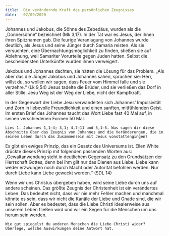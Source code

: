 ```yaml
---
title:  Die verändernde Kraft des persönlichen Zeugnisses
date:   07/09/2020
---
```


Johannes und Jakobus, die Söhne des Zebedäus, wurden als die „Donnersöhne“ bezeichnet (Mk 3,17). In der Tat war es Jesus, der ihnen ihren Spitznamen gab. Die feurige Veranlagung von Johannes wurde deutlich, als Jesus und seine Jünger durch Samaria reisten. Als sie versuchten, eine Übernachtungsmöglichkeit zu finden, stießen sie auf Ablehnung, weil Samariter Vorurteile gegen Juden hatten. Selbst die bescheidensten Unterkünfte wurden ihnen verweigert.

Jakobus und Johannes dachten, sie hätten die Lösung für das Problem. „Als aber das die Jünger Jakobus und Johannes sahen, sprachen sie: Herr, willst du, so wollen wir sagen, dass Feuer vom Himmel falle und sie verzehre.“ (Lk 9,54) Jesus tadelte die Brüder, und sie verließen das Dorf in aller Stille. Jesu Weg ist der Weg der Liebe, nicht der Kampfkraft.

In der Gegenwart der Liebe Jesu verwandelten sich Johannes’ Impulsivität und Zorn in liebevolle Freundlichkeit und einen sanften, mitfühlenden Geist. Im ersten Brief des Johannes taucht das Wort Liebe fast 40 Mal auf, in seinen verschiedenen Formen 50 Mal.

`Lies 1. Johannes 1,1–4; 3,1; 4,7–11 und 5,1–5. Was sagen dir diese Abschnitte über das Zeugnis von Johannes und die Veränderungen, die in seinem Leben durch das Zusammensein mit Jesus vonstattengingen?`

Es gibt ein ewiges Prinzip, das ein Gesetz des Universums ist. Ellen White drückte dieses Prinzip mit folgenden passenden Worten aus: „Gewaltanwendung steht in deutlichem Gegensatz zu den Grundsätzen der Herrschaft Gottes, denn bei ihm gilt nur das Dienen aus Liebe. Liebe kann weder erzwungen noch durch Macht oder Autorität befohlen werden. Nur durch Liebe kann Liebe geweckt werden.“ (SDL 14)

Wenn wir uns Christus übergeben haben, wird seine Liebe durch uns auf andere scheinen. Das größte Zeugnis der Christenheit ist ein verändertes Leben. Das bedeutet nicht, dass wir nie mehr Fehler machen und manchmal könnte es sein, dass wir nicht die Kanäle der Liebe und Gnade sind, die wir sein sollen. Aber es bedeutet, dass die Liebe Christi idealerweise aus unserem Leben fließen wird und wir ein Segen für die Menschen um uns herum sein werden.

`Wie gut spiegelst du anderen Menschen die Liebe Christi wider? Überlege, welche Auswirkungen deine Antwort hat.`